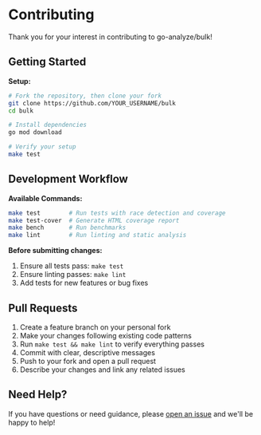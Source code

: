 # Contributing

Thank you for your interest in contributing to go-analyze/bulk!

## Getting Started

**Setup:**
```bash
# Fork the repository, then clone your fork
git clone https://github.com/YOUR_USERNAME/bulk
cd bulk

# Install dependencies
go mod download

# Verify your setup
make test
```

## Development Workflow

**Available Commands:**
```bash
make test        # Run tests with race detection and coverage
make test-cover  # Generate HTML coverage report
make bench       # Run benchmarks
make lint        # Run linting and static analysis
```

**Before submitting changes:**
1. Ensure all tests pass: `make test`
2. Ensure linting passes: `make lint`
3. Add tests for new features or bug fixes

## Pull Requests

1. Create a feature branch on your personal fork
2. Make your changes following existing code patterns
3. Run `make test && make lint` to verify everything passes
4. Commit with clear, descriptive messages
5. Push to your fork and open a pull request
6. Describe your changes and link any related issues

## Need Help?

If you have questions or need guidance, please [open an issue](https://github.com/go-analyze/bulk/issues/new?template=question.md) and we'll be happy to help!
